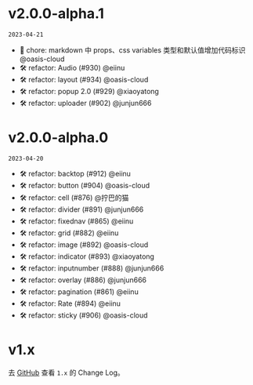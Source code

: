 # v2.0.0-alpha.1
`2023-04-21`

* 🔨 chore: markdown 中 props、css variables 类型和默认值增加代码标识 @oasis-cloud
* 🛠 refactor: Audio (#930) @eiinu
* 🛠 refactor: layout (#934) @oasis-cloud
* 🛠 refactor: popup 2.0 (#929) @xiaoyatong
* 🛠 refactor: uploader (#902) @junjun666


# v2.0.0-alpha.0
`2023-04-20`

* 🛠 refactor: backtop (#912) @eiinu
* 🛠 refactor: button (#904) @oasis-cloud
* 🛠 refactor: cell (#876) @拧巴的猫
* 🛠 refactor: divider (#891) @junjun666
* 🛠 refactor: fixednav (#865) @eiinu
* 🛠 refactor: grid (#882) @eiinu
* 🛠 refactor: image (#892) @oasis-cloud
* 🛠 refactor: indicator (#893) @xiaoyatong
* 🛠 refactor: inputnumber (#888) @junjun666
* 🛠 refactor: overlay (#886) @junjun666
* 🛠 refactor: pagination (#861) @eiinu
* 🛠 refactor: Rate (#894) @eiinu
* 🛠 refactor: sticky (#906) @oasis-cloud



# v1.x

去 [GitHub](https://github.com/jdf2e/nutui-react/blob/1.x-stable/CHANGELOG.md) 查看 `1.x` 的 Change Log。

